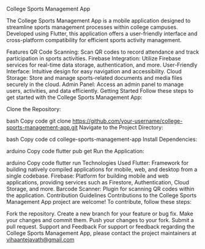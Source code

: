 College Sports Management App

The College Sports Management App is a mobile application designed to streamline sports management processes within college campuses. Developed using Flutter, this application offers a user-friendly interface and cross-platform compatibility for efficient sports activity management.

Features
QR Code Scanning: Scan QR codes to record attendance and track participation in sports activities.
Firebase Integration: Utilize Firebase services for real-time data storage, authentication, and more.
User-Friendly Interface: Intuitive design for easy navigation and accessibility.
Cloud Storage: Store and manage sports-related documents and media files securely in the cloud.
Admin Panel: Access an admin panel to manage users, activities, and data efficiently.
Getting Started
Follow these steps to get started with the College Sports Management App:

Clone the Repository:

bash
Copy code
git clone https://github.com/your-username/college-sports-management-app.git
Navigate to the Project Directory:

bash
Copy code
cd college-sports-management-app
Install Dependencies:

arduino
Copy code
flutter pub get
Run the Application:

arduino
Copy code
flutter run
Technologies Used
Flutter: Framework for building natively compiled applications for mobile, web, and desktop from a single codebase.
Firebase: Platform for building mobile and web applications, providing services such as Firestore, Authentication, Cloud Storage, and more.
Barcode Scanner: Plugin for scanning QR codes within the application.
Contribution Guidelines
Contributions to the College Sports Management App project are welcome! To contribute, follow these steps:

Fork the repository.
Create a new branch for your feature or bug fix.
Make your changes and commit them.
Push your changes to your fork.
Submit a pull request.
Support and Feedback
For support or feedback regarding the College Sports Management App, please contact the project maintainers at vihaantejavath@gmail.com
